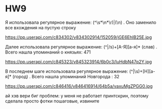 # HW9
Я использовала регулярное выражение: (^\s*\n*\r)|(\n) . Оно заменило все вхождения на пустую строку

https://pp.userapi.com/c834302/v834302914/152059/jGE6EhIB25E.jpg

Далее использовала регулярное выражение: (^|/s)+[A-Я][а-я]* (слав) . Всего нашла упоминаний о князьях: 471

https://pp.userapi.com/c845323/v845323914/6b0c3/IuHdbN47q2Y.jpg

В последнем шаге использовала регулярное выражение: (^|\s)+[Н][а-я]* (город) . Всего нашла упоминаний Новгорода : 32

https://pp.userapi.com/c846416/v846416914/64b5a/vaxuMgZPGG0.jpg

ай хэв вери биг проблем: у меня не работает принтскрин, поэтому сделала просто фотки пошаговые, извините
